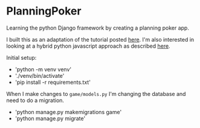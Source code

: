 # PlanningPoker
Learning the python Django framework by creating a planning poker app.

I built this as an adaptation of the tutorial posted [here](https://docs.djangoproject.com/en/5.1/intro/tutorial01/).  I'm also interested in looking at a hybrid python javascript approach as described [here](https://www.geeksforgeeks.org/integrating-django-with-reactjs-using-django-rest-framework/).

Initial setup:

- 'python -m venv venv'
- './venv/bin/activate'
- 'pip install -r requirements.txt'


When I make changes to `game/models.py` I'm changing the database and need to do a migration.

- 'python manage.py makemigrations game'
- 'python manage.py migrate'